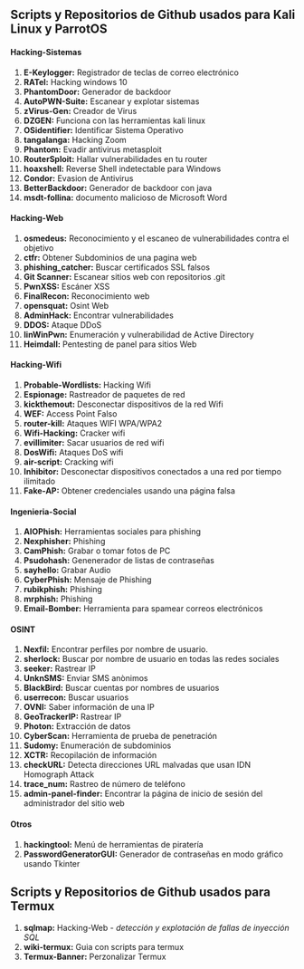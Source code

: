 ## Scripts y Repositorios de Github usados para Kali Linux y ParrotOS

#### **Hacking-Sistemas**

 1. **E-Keylogger:** Registrador de teclas de correo electrónico
 2. **RATel:** Hacking windows 10
 3. **PhantomDoor:** Generador de backdoor
 4. **AutoPWN-Suite:** Escanear y explotar sistemas
 5. **zVirus-Gen:** Creador de Virus
 6. **DZGEN:** Funciona con las herramientas kali linux
 7. **OSidentifier:** Identificar Sistema Operativo
 8. **tangalanga:** Hacking Zoom
 9. **Phantom:** Evadir antivirus metasploit
10. **RouterSploit:** Hallar vulnerabilidades en tu router
11. **hoaxshell:** Reverse Shell indetectable para Windows
12. **Condor:** Evasion de Antivirus
13. **BetterBackdoor:** Generador de backdoor con java
14. **msdt-follina:** documento malicioso de Microsoft Word

#### **Hacking-Web**

 1. **osmedeus:** Reconocimiento y el escaneo de vulnerabilidades contra el objetivo
 2. **ctfr:** Obtener Subdominios de una pagina web
 3. **phishing_catcher:** Buscar certificados SSL falsos
 4. **Git Scanner:** Escanear sitios web con repositorios .git
 5. **PwnXSS:** Escáner XSS
 6. **FinalRecon:** Reconocimiento web
 7. **opensquat:** Osint Web
 8. **AdminHack:** Encontrar vulnerabilidades
 9. **DDOS:** Ataque DDoS
10. **linWinPwn:** Enumeración y vulnerabilidad de Active Directory
11. **Heimdall:** Pentesting de panel para sitios Web

#### **Hacking-Wifi**

 1. **Probable-Wordlists:** Hacking Wifi
 2. **Espionage:** Rastreador de paquetes de red
 3. **kickthemout:** Desconectar dispositivos de la red Wifi
 4. **WEF:** Access Point Falso
 5. **router-kill:** Ataques WIFI WPA/WPA2
 6. **Wifi-Hacking:** Cracker wifi
 7. **evillimiter:** Sacar usuarios de red wifi
 8. **DosWifi:** Ataques DoS wifi
 9. **air-script:** Cracking wifi
10. **Inhibitor:** Desconectar dispositivos conectados a una red por tiempo ilimitado
11. **Fake-AP:** Obtener credenciales usando una página falsa

#### **Ingenieria-Social**

1. **AIOPhish:** Herramientas sociales para phishing
2. **Nexphisher:** Phishing
3. **CamPhish:** Grabar o tomar fotos de PC
4. **Psudohash:** Genenerador de listas de contraseñas
5. **sayhello:** Grabar Audio
6. **CyberPhish:** Mensaje de Phishing
7. **rubikphish:** Phishing
8. **mrphish:** Phishing
9. **Email-Bomber:** Herramienta para spamear correos electrónicos

#### **OSINT**

 1. **Nexfil:** Encontrar perfiles por nombre de usuario.
 2. **sherlock:** Buscar por nombre de usuario en todas las redes sociales
 3. **seeker:** Rastrear IP
 4. **UnknSMS:** Enviar SMS anònimos
 5. **BlackBird:** Buscar cuentas por nombres de usuarios
 6. **userrecon:** Buscar usuarios
 7. **OVNI:** Saber información de una IP
 8. **GeoTrackerIP:** Rastrear IP
 9. **Photon:** Extracción de datos
10. **CyberScan:** Herramienta de prueba de penetración
11. **Sudomy:** Enumeración de subdominios
12. **XCTR:** Recopilación de información
13. **checkURL:** Detecta direcciones URL malvadas que usan IDN Homograph Attack
14. **trace_num:** Rastreo de número de teléfono
15. **admin-panel-finder:** Encontrar la página de inicio de sesión del administrador del sitio web

#### Otros

1. **hackingtool:** Menú de herramientas de piratería
2. **PasswordGeneratorGUI:** Generador de contraseñas en modo gráfico usando Tkinter

## Scripts y Repositorios de Github usados para Termux

1. **sqlmap:** Hacking-Web - *detección y explotación de fallas de inyección SQL*
2. **wiki-termux:** Guia con scripts para termux
3. **Termux-Banner:** Perzonalizar Termux